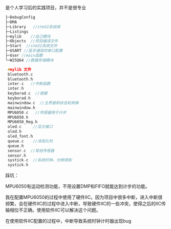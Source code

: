 是个人学习后的实践项目，并不是很专业

```c
├─DebugConfig
├─DMA
├─Library	//stm32系统库
├─Listings
├─mylib    //自己模块
├─Objects  //项目编译文件
├─Start  //stm32系统文件
├─USART //蓝牙通信的串口配置
├─User //main函数
└─W25Q64 //数据存储模块
```

```c
 #mylib 文件
 bluetooth.c
 bluetooth.h
 inter.c   //中断函数
 inter.h
 keyborad.c  //按键
 keyborad.h
 mainwindow.c  //主界面和状态机转换
 mainwindow.h
 MPU6050.c   //传感器用于计步
 MPU6050.h
 MPU6050_Reg.h
 oled.c		//显示接口
 oled.h
 oled_font.h
 queue.c	//消息队列
 queue.h
 sensor.c  //其他传感器
 sensor.h
 systick.c  //系统时钟，分频得到
 systick.h
```





踩坑：

MPU6050有运动检测功能，不用设置DMP和FIFO就能达到计步的功能。

我在配置MPU6050的过程中使用了硬件IIC。因为项目中很多中断，进入中断很频繁，会在硬件IIC的过程中进入中断，导致硬件IIC的一些冲突，使得之后的IIC传输相位不正确。使用软件IIC可以解决这个问题。

在使用软件IIC配置的过程中，中断导致系统时钟计时器出现bug